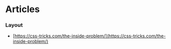 # Articles

### Layout

* [https://css-tricks.com/the-inside-problem/](https://css-tricks.com/the-inside-problem/)
